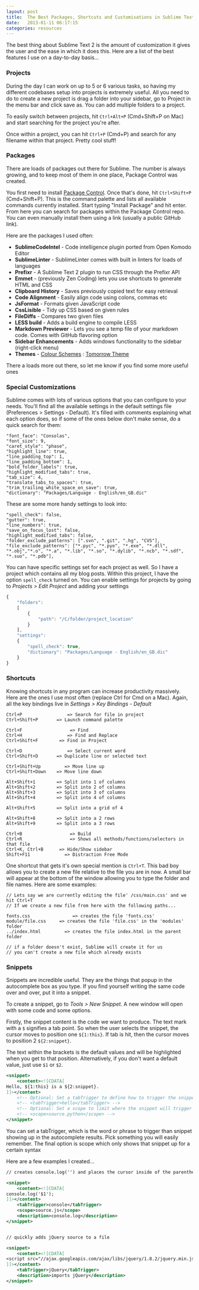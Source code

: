```yaml
---
layout: post
title:  The Best Packages, Shortcuts and Customisations in Sublime Text 2
date:   2013-01-11 06:17:15
categories: resources
---
```


The best thing about Sublime Text 2 is the amount of customization it gives the user and the ease in which it does this. Here are a list of the best features I use on a day-to-day basis...

### Projects

During the day I can work on up to 5 or 6 various tasks, so having my different codebases setup into projects is extremely useful. All you need to do to create a new project is drag a folder into your sidebar, go to Project in the menu bar and click save as. You can add multiple folders to a project.

To easily switch between projects, hit `Ctrl+Alt+P` (Cmd+Shift+P on Mac) and start searching for the project you're after.

Once within a project, you can hit `Ctrl+P` (Cmd+P) and search for any filename within that project. Pretty cool stuff!


### Packages

There are loads of packages out there for Sublime. The number is always growing, and to keep most of them in one place, Package Control was created.

You first need to install [Package Control](http://wbond.net/sublime_packages/package_control). Once that's done, hit `Ctrl+Shift+P` (Cmd+Shift+P). This is the command palette and lists all available commands currently installed. Start typing "Install Package" and hit enter. From here you can search for packages within the Package Control repo. You can even manually install them using a link (usually a public GitHub link).

Here are the packages I used often:

* **SublimeCodeIntel** - Code intelligence plugin ported from Open Komodo Editor
* **SublimeLinter** - SublimeLinter comes with built in linters for loads of languages
* **Prefixr** - A Sublime Text 2 plugin to run CSS through the Prefixr API
* **Emmet** - (previously Zen Coding) lets you use shortcuts to generate HTML and CSS
* **Clipboard History** - Saves previously copied text for easy retrieval
* **Code Alignment** - Easily align code using colons, commas etc
* **JsFormat** - Formats given JavaScript code
* **CssLisible** - Tidy up CSS based on given rules
* **FileDiffs** - Compares two given files
* **LESS build** - Adds a build engine to compile LESS
* **Markdown Previewer** - Lets you see a temp file of your markdown code. Comes with GitHub flavoring option
* **Sidebar Enhancements** - Adds windows functionality to the sidebar (right-click menu)
* **Themes** - [Colour Schemes</a> : <a href="https://github.com/chriskempson/tomorrow-theme">Tomorrow Theme](https://github.com/daylerees/colour-schemes)

There a loads more out there, so let me know if you find some more useful ones


### Special Customizations

Sublime comes with lots of various options that you can configure to your needs. You'll find all the available settings in the default settings file (Preferences > Settings - Default). It's filled with comments explaining what each option does, so if some of the ones below don't make sense, do a quick search for them:

```
"font_face": "Consolas",
"font_size": 9,
"caret_style": "phase",
"highlight_line": true,
"line_padding_top": 1,
"line_padding_bottom": 1,
"bold_folder_labels": true,
"highlight_modified_tabs": true,
"tab_size": 4,
"translate_tabs_to_spaces": true,
"trim_trailing_white_space_on_save": true,
"dictionary": "Packages/Language - English/en_GB.dic"
```

These are some more handy settings to look into:

```
"spell_check": false,
"gutter": true,
"line_numbers": true,
"save_on_focus_lost": false,
"highlight_modified_tabs": false,
"folder_exclude_patterns": [".svn", ".git", ".hg", "CVS"],
"file_exclude_patterns": ["*.pyc", "*.pyo", "*.exe", "*.dll", "*.obj","*.o", "*.a", "*.lib", "*.so", "*.dylib", "*.ncb", "*.sdf", "*.suo", "*.pdb"],
```


You can have specific settings set for each project as well. So I have a project which contains all my blog posts. Within this project, I have the option `spell_check` turned on. You can enable settings for projects by going to *Projects > Edit Project* and adding your settings

```javascript
{
    "folders":
    [
        {
            "path": "/C/folder/project_location"
        }
    ],
    "settings":
    {
        "spell_check": true,
        "dictionary": "Packages/Language - English/en_GB.dic"
    }
}
```


### Shortcuts

Knowing shortcuts in any program can increase productivity massively. Here are the ones I use most often (replace Ctrl for Cmd on a Mac). Again, all the key bindings live in *Settings > Key Bindings - Default*

```
Ctrl+P                 => Search for file in project
Ctrl+Shift+P       => Launch command palette

Ctrl+F                  => Find
Ctrl+H                 => Find and Replace
Ctrl+Shift+F        => Find in Project

Ctrl+D                 => Select current word
Ctrl+Shift+D       => Duplicate line or selected text

Ctrl+Shift+Up         => Move line up
Ctrl+Shift+Down    => Move line down

Alt+Shift+1        => Split into 1 of columns
Alt+Shift+2        => Split into 2 of columns
Alt+Shift+3        => Split into 3 of columns
Alt+Shift+4        => Split into 4 of columns

Alt+Shift+5        => Split into a grid of 4

Alt+Shift+8        => Split into a 2 rows
Alt+Shift+9        => Split into a 3 rows

Ctrl+B                  => Build
Ctrl+R                  => Shows all methods/functions/selectors in that file
Ctrl+K, Ctrl+B      => Hide/Show sidebar
Shift+F11             => Distraction Free Mode
```

One shortcut that gets it's own special mention is `Ctrl+T`. This bad boy allows you to create a new file relative to the file you are in now. A small bar will appear at the bottom of the window allowing you to type the folder and file names. Here are some examples:

```
// Lets say we are currently editing the file' /css/main.css' and we hit Ctrl+T
// If we create a new file from here with the following paths...

fonts.css                => creates the file 'fonts.css'
module/file.css     => creates the file 'file.css' in the 'modules' folder
../index.html         => creates the file index.html in the parent folder

// if a folder doesn't exist, Sublime will create it for us
// you can't create a new file which already exists
```


### Snippets

Snippets are incredible useful. They are the things that popup in the autocomplete box as you type. If you find yourself writing the same code over and over, put it into a snippet.

To create a snippet, go to *Tools > New Snippet*. A new window will open with some code and some options.

Firstly, the snippet content is the code we want to produce. The text mark with a `$` signifies a tab point. So when the user selects the snippet, the cursor moves to position one `${1:this}`. If tab is hit, then the cursor moves to position 2 `${2:snippet}`.

The text within the brackets is the default values and will be highlighted when you get to that position. Alternatively, if you don't want a default value, just use `$1` or `$2`.

```xml
<snippet>
    <content><![CDATA[
Hello, ${1:this} is a ${2:snippet}.
]]></content>
    <!-- Optional: Set a tabTrigger to define how to trigger the snippet -->
    <!-- <tabTrigger>hello</tabTrigger> -->
    <!-- Optional: Set a scope to limit where the snippet will trigger -->
    <!-- <scope>source.python</scope> -->
</snippet>
```

You can set a tabTrigger, which is the word or phrase to trigger than snippet showing up in the autocomplete results. Pick something you will easily remember. The final option is scope which only shows that snippet up for a certain syntax

Here are a few examples I created...

```xml
// creates console.log('') and places the cursor inside of the parentheses

<snippet>
    <content><![CDATA[
console.log('$1');
]]></content>
    <tabTrigger>console</tabTrigger>
    <scope>source.js</scope>
    <description>console.log</description>
</snippet>


// quickly adds jQuery source to a file

<snippet>
    <content><![CDATA[
<script src="//ajax.googleapis.com/ajax/libs/jquery/1.8.2/jquery.min.js"></script>
]]></content>
    <tabTrigger>jQuery</tabTrigger>
    <description>imports jQuery</description>
</snippet>
```
